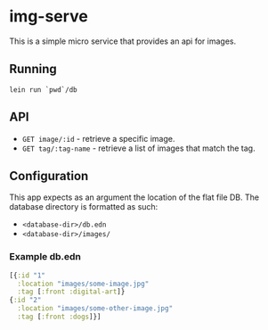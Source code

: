 # img-serve
This is a simple micro service that provides an api for images.

## Running

```lein run `pwd`/db```

## API
+ ```GET image/:id``` - retrieve a specific image.
+ ```GET tag/:tag-name``` - retrieve a list of images that match the tag.

## Configuration
This app expects as an argument the location of the flat file DB. The database directory is formatted as such:
+ ```<database-dir>/db.edn```
+ ```<database-dir>/images/```

### Example db.edn
```clojure
[{:id "1" 
  :location "images/some-image.jpg"
  :tag [:front :digital-art]}
{:id "2"
  :location "images/some-other-image.jpg"
  :tag [:front :dogs]}]
```
